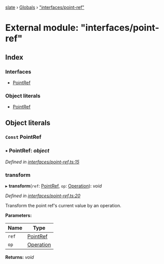 [slate](../README.md) › [Globals](../globals.md) › ["interfaces/point-ref"](_interfaces_point_ref_.md)

# External module: "interfaces/point-ref"

## Index

### Interfaces

* [PointRef](../interfaces/_interfaces_point_ref_.pointref.md)

### Object literals

* [PointRef](_interfaces_point_ref_.md#const-pointref)

## Object literals

### `Const` PointRef

### ▪ **PointRef**: *object*

*Defined in [interfaces/point-ref.ts:15](https://github.com/horacioh/slate/blob/b3461bd5/packages/slate/src/interfaces/point-ref.ts#L15)*

###  transform

▸ **transform**(`ref`: [PointRef](../interfaces/_interfaces_point_ref_.pointref.md), `op`: [Operation](_interfaces_operation_.md#operation)): *void*

*Defined in [interfaces/point-ref.ts:20](https://github.com/horacioh/slate/blob/b3461bd5/packages/slate/src/interfaces/point-ref.ts#L20)*

Transform the point ref's current value by an operation.

**Parameters:**

Name | Type |
------ | ------ |
`ref` | [PointRef](../interfaces/_interfaces_point_ref_.pointref.md) |
`op` | [Operation](_interfaces_operation_.md#operation) |

**Returns:** *void*
